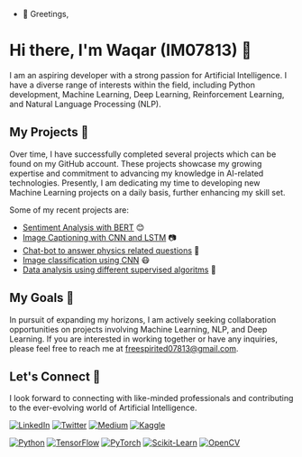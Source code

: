 - 👋 Greetings,

# Hi there, I'm Waqar (IM07813) 👋

I am an aspiring developer with a strong passion for Artificial Intelligence. I have a diverse range of interests within the field, including Python development, Machine Learning, Deep Learning, Reinforcement Learning, and Natural Language Processing (NLP).

## My Projects 🚀

Over time, I have successfully completed several projects which can be found on my GitHub account. These projects showcase my growing expertise and commitment to advancing my knowledge in AI-related technologies. Presently, I am dedicating my time to developing new Machine Learning projects on a daily basis, further enhancing my skill set.

Some of my recent projects are:

- [Sentiment Analysis with BERT](https://github.com/WaqarIM07813/Sentiment-Analysis-with-BERT) 😊
- [Image Captioning with CNN and LSTM](https://github.com/WaqarIM07813/Image-Captioning-with-CNN-and-LSTM) 📷
- [Chat-bot to answer physics related questions](https://github.com/WaqarIM07813/project_3) 📝
- [Image classification using CNN](https://github.com/WaqarIM07813/project_2) 😷
- [Data analysis using different supervised algoritms](https://github.com/WaqarIM07813/project_1) 🎥

## My Goals 🎯

In pursuit of expanding my horizons, I am actively seeking collaboration opportunities on projects involving Machine Learning, NLP, and Deep Learning. If you are interested in working together or have any inquiries, please feel free to reach me at freespirited07813@gmail.com.

## Let's Connect 🤝

I look forward to connecting with like-minded professionals and contributing to the ever-evolving world of Artificial Intelligence.

[![LinkedIn](https://img.shields.io/badge/LinkedIn-Waqar-blue?style=flat-square&logo=linkedin)](www.linkedin.com/in/waqar-ahmed-a31310258)
[![Twitter](https://img.shields.io/badge/Twitter-Waqar-blue?style=flat-square&logo=twitter)](https://twitter.com/WaqarIM07813)
[![Medium](https://img.shields.io/badge/Medium-Waqar-black?style=flat-square&logo=medium)](https://waqarim07813.medium.com/)
[![Kaggle](https://img.shields.io/badge/Kaggle-Waqar-teal?style=flat-square&logo=kaggle)](https://www.kaggle.com/im07813)

[![Python](https://img.shields.io/badge/Python-Waqar-yellow?style=flat-square&logo=python)](https://www.python.org/)
[![TensorFlow](https://img.shields.io/badge/TensorFlow-Waqar-orange?style=flat-square&logo=tensorflow)](https://www.tensorflow.org/)
[![PyTorch](https://img.shields.io/badge/PyTorch-Waqar-red?style=flat-square&logo=pytorch)](https://pytorch.org/)
[![Scikit-Learn](https://img.shields.io/badge/Scikit_Learn-Waqar-green?style=flat-square&logo=scikit-learn)](https://scikit-learn.org/)
[![OpenCV](https://img.shields.io/badge/OpenCV-Waqar-blue?style=flat-square&logo=opencv)](https://opencv.org/)
